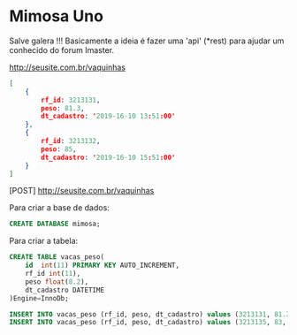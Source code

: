 # Mimosa Uno


Salve galera !!!
Basicamente a ideia é fazer uma 'api' (*rest) para ajudar um conhecido do forum Imaster.



http://seusite.com.br/vaquinhas

```json
[
    {
        rf_id: 3213131,
        peso: 81.3,
        dt_cadastro: '2019-16-10 13:51:00'
    },
    {
        rf_id: 3213132,
        peso: 85,
        dt_cadastro: '2019-16-10 15:51:00'
    }
]
```

[POST] http://seusite.com.br/vaquinhas


Para criar a base de dados:
```sql
CREATE DATABASE mimosa;
```


Para criar a tabela:
```sql
CREATE TABLE vacas_peso(
    id  int(11) PRIMARY KEY AUTO_INCREMENT,
    rf_id int(11),
    peso float(8.2),
    dt_cadastro DATETIME
)Engine=InnoDb;
```



```sql
INSERT INTO vacas_peso (rf_id, peso, dt_cadastro) values (3213131, 81.3, '2019-10-17 19:43:13');
INSERT INTO vacas_peso (rf_id, peso, dt_cadastro) values (3213135, 83, '2019-10-17 19:43:13');
```





